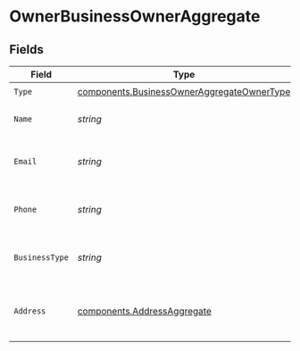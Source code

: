 # OwnerBusinessOwnerAggregate


## Fields

| Field                                                                                                    | Type                                                                                                     | Required                                                                                                 | Description                                                                                              |
| -------------------------------------------------------------------------------------------------------- | -------------------------------------------------------------------------------------------------------- | -------------------------------------------------------------------------------------------------------- | -------------------------------------------------------------------------------------------------------- |
| `Type`                                                                                                   | [components.BusinessOwnerAggregateOwnerType](../../models/components/businessowneraggregateownertype.md) | :heavy_check_mark:                                                                                       | N/A                                                                                                      |
| `Name`                                                                                                   | *string*                                                                                                 | :heavy_check_mark:                                                                                       | Name of the account owner                                                                                |
| `Email`                                                                                                  | *string*                                                                                                 | :heavy_check_mark:                                                                                       | Email address of the account owner                                                                       |
| `Phone`                                                                                                  | *string*                                                                                                 | :heavy_check_mark:                                                                                       | Phone number of the account owner                                                                        |
| `BusinessType`                                                                                           | *string*                                                                                                 | :heavy_check_mark:                                                                                       | Business type of the account owner                                                                       |
| `Address`                                                                                                | [components.AddressAggregate](../../models/components/addressaggregate.md)                               | :heavy_check_mark:                                                                                       | Physical address of the account owner's business                                                         |